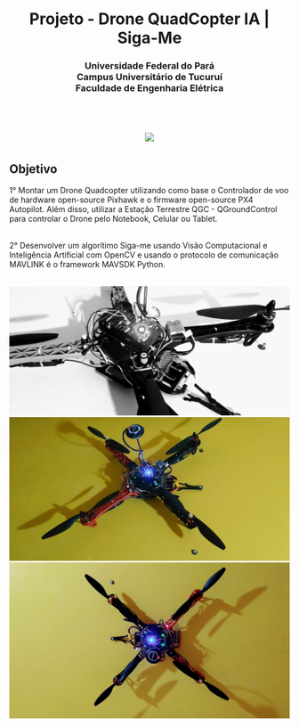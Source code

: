<h1 align="center">
  Projeto - Drone QuadCopter IA | Siga-Me
</h1>

<h3 align="center">
  Universidade Federal do Pará <br>
  Campus Universitário de Tucuruí <br>
  Faculdade de Engenharia Elétrica <br><br>
</h3>

<h1 align="center">
  <img src="assets/images/drone_img/drone_banner.gif"/>
</h1>


<h2>
  Objetivo
</h2>

<p>
  1° Montar um Drone Quadcopter utilizando como base o Controlador de voo de hardware open-source Pixhawk e o firmware open-source PX4 Autopilot. Além disso, utilizar a Estação Terrestre QGC - QGroundControl para controlar o Drone pelo Notebook, Celular ou Tablet.<br><br>

</p>

<p>
  2° Desenvolver um algorítimo Siga-me usando Visão Computacional e Inteligência Artificial com OpenCV e usando o protocolo de comunicação MAVLINK é o framework MAVSDK Python.<br><br>

</p>

  <div class="column">
    <img src="assets/images/drone_img/img_01.jpg">
    <img src="assets/images/drone_img/img_02.jpg">
    <img src="assets/images/drone_img/img_03.jpg">
  </div>